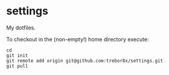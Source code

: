 settings
========

My dotfiles.

To checkout in the (non-empty!) home directory execute:

    cd
    git init
    git remote add origin git@github.com:trebor8x/settings.git
    git pull
